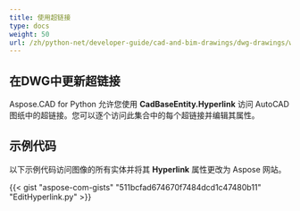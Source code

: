 ```yaml
---
title: 使用超链接
type: docs
weight: 50
url: /zh/python-net/developer-guide/cad-and-bim-drawings/dwg-drawings/working-with-hyperlinks/
---
```


## **在DWG中更新超链接**

Aspose.CAD for Python 允许您使用 **CadBaseEntity.Hyperlink** 访问 AutoCAD 图纸中的超链接。您可以逐个访问此集合中的每个超链接并编辑其属性。

## 示例代码

以下示例代码访问图像的所有实体并将其 **Hyperlink** 属性更改为 Aspose 网站。

{{< gist "aspose-com-gists" "511bcfad674670f7484dcd1c47480b11" "EditHyperlink.py" >}}
